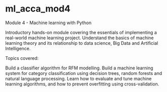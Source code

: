 # ml_acca_mod4
Module 4 - Machine learning with Python

Introductory hands-on module covering the essentials of implementing a real-world machine learning project. Understand the basics of machine learning theory and its relationship to data science, Big Data and Artificial Intelligence.

Topics covered:

Build a classifier algorithm for RFM modelling.
Build a machine learning system for category classification using decision trees, random forests and natural language processing.
Learn how to evaluate and tune machine learning algorithms, and how to prevent overfitting using cross-validation.
